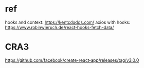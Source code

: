 # ref

hooks and context: https://kentcdodds.com/
axios with hooks: https://www.robinwieruch.de/react-hooks-fetch-data/

# CRA3

https://github.com/facebook/create-react-app/releases/tag/v3.0.0
